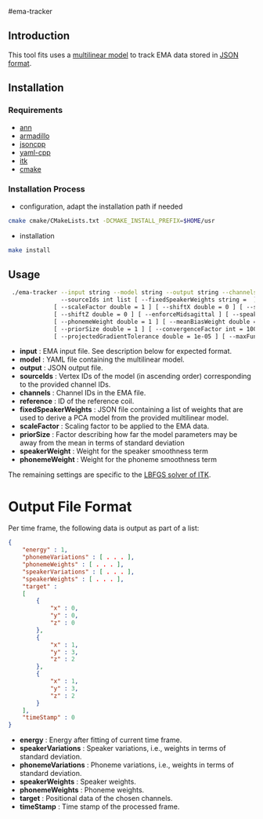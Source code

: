 #ema-tracker

## Introduction

This tool fits uses a [multilinear model][1] to track EMA data stored in [JSON format][2].

## Installation

### Requirements

- [ann](https://www.cs.umd.edu/~mount/ANN)
- [armadillo](http://arma.sourceforge.net)
- [jsoncpp](https://github.com/open-source-parsers/jsoncpp)
- [yaml-cpp](https://github.com/jbeder/yaml-cpp)
- [itk](https://itk.org)
- [cmake](https://cmake.org)

### Installation Process

- configuration, adapt the installation path if needed
```sh
cmake cmake/CMakeLists.txt -DCMAKE_INSTALL_PREFIX=$HOME/usr
```
- installation
```sh
make install
```
## Usage

```sh
 ./ema-tracker --input string --model string --output string --channels string list
               --sourceIds int list [ --fixedSpeakerWeights string =  ] [ --reference string =  ]
             [ --scaleFactor double = 1 ] [ --shiftX double = 0 ] [ --shiftY double = 0 ]
             [ --shiftZ double = 0 ] [ --enforceMidsagittal ] [ --speakerWeight double = 1 ]
             [ --phonemeWeight double = 1 ] [ --meanBiasWeight double = 0 ]
             [ --priorSize double = 1 ] [ --convergenceFactor int = 10000000 ]
             [ --projectedGradientTolerance double = 1e-05 ] [ --maxFunctionEvals int = 1000 ]
```

- **input**    : EMA input file. See description below for expected format.
- **model**    : YAML file containing the multilinear model.
- **output**   : JSON output file.
- **sourceIds** : Vertex IDs of the model (in ascending order) corresponding to the provided channel IDs.
- **channels**  : Channel IDs in the EMA file.
- **reference** : ID of the reference coil.
- **fixedSpeakerWeights** : JSON file containing a list of weights that are used to derive a PCA model from the provided multilinear model.
- **scaleFactor** : Scaling factor to be applied to the EMA data.
- **priorSize** : Factor describing how far the model parameters may be away from the mean in terms of standard deviation
- **speakerWeight** : Weight for the speaker smoothness term
- **phonemeWeight** : Weight for the phoneme smoothness term

The remaining settings are specific to the [LBFGS solver of ITK][3].

# Output File Format

Per time frame, the following data is output as part of a list:

```json
{
	"energy" : 1,
	"phonemeVariations" : [ . . . ],
	"phonemeWeights" : [ . . . ],
	"speakerVariations" : [ . . . ],
	"speakerWeights" : [ . . . ],
	"target" :
	[
		{
			"x" : 0,
			"y" : 0,
			"z" : 0
		},
		{
			"x" : 1,
			"y" : 3,
			"z" : 2
		},
		{
			"x" : 1,
			"y" : 3,
			"z" : 2
		}
	],
	"timeStamp" : 0
}
```

- __energy__ : Energy after fitting of current time frame.
- __speakerVariations__ : Speaker variations, i.e., weights in terms of standard deviation.
- __phonemeVariations__ : Phoneme variations, i.e., weights in terms of standard deviation.
- __speakerWeights__ : Speaker weights.
- __phonemeWeights__ : Phoneme weights.
- __target__ : Positional data of the chosen channels.
- __timeStamp__ : Time stamp of the processed frame.

[1]: ../dataFormats/model.md
[2]: ../dataFormats/emaFormat.md
[3]: https://public.kitware.com/vxl/doc/release/core/vnl/html/classvnl__lbfgsb.html
